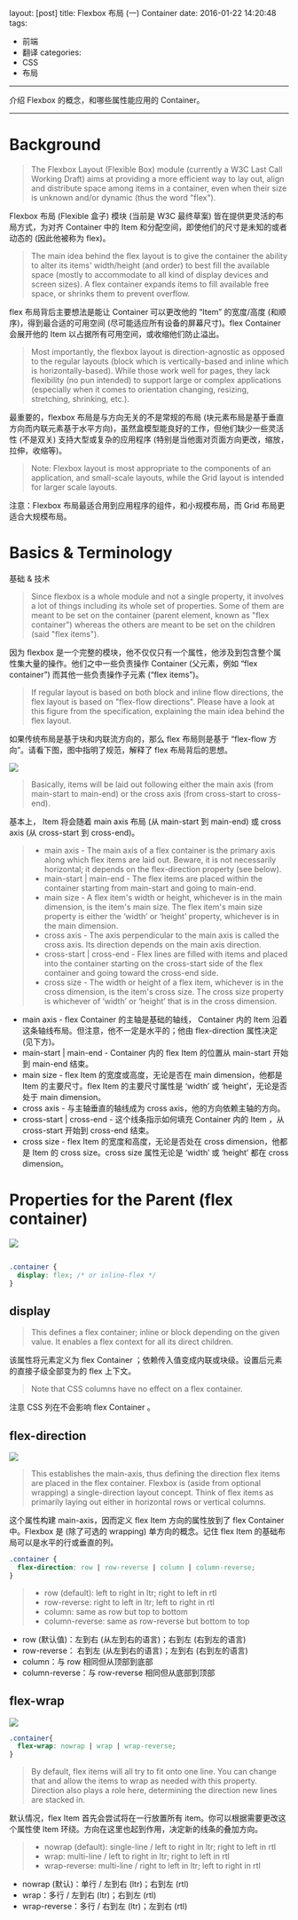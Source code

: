 layout: [post]
title: Flexbox 布局  (一) Container
date: 2016-01-22 14:20:48
tags:
- 前端
- 翻译
categories:
- CSS
- 布局
---

介绍 Flexbox 的概念，和哪些属性能应用的 Container。

<!-- more -->


---
# Background

> The Flexbox Layout (Flexible Box) module (currently a W3C Last Call Working Draft) aims at providing a more efficient way to lay out, align and distribute space among items in a container, even when their size is unknown and/or dynamic (thus the word "flex").

Flexbox 布局  (Flexible 盒子) 模块  (当前是 W3C 最终草案)  皆在提供更灵活的布局方式，为对齐 Container 中的 Item 和分配空间，即使他们的尺寸是未知的或者动态的  (因此他被称为 flex)。

> The main idea behind the flex layout is to give the container the ability to alter its items' width/height (and order) to best fill the available space (mostly to accommodate to all kind of display devices and screen sizes). A flex container expands items to fill available free space, or shrinks them to prevent overflow.

flex 布局背后主要想法是能让 Container 可以更改他的 “Item” 的宽度/高度  (和顺序)，得到最合适的可用空间  (尽可能适应所有设备的屏幕尺寸)。flex Container 会展开他的 Item 以占据所有可用空间，或收缩他们防止溢出。

> Most importantly, the flexbox layout is direction-agnostic as opposed to the regular layouts (block which is vertically-based and inline which is horizontally-based). While those work well for pages, they lack flexibility (no pun intended) to support large or complex applications (especially when it comes to orientation changing, resizing, stretching, shrinking, etc.).

最重要的，flexbox 布局是与方向无关的不是常规的布局  (块元素布局是基于垂直方向而内联元素基于水平方向)，虽然盒模型能良好的工作，但他们缺少一些灵活性  (不是双关) 支持大型或复杂的应用程序   (特别是当他面对页面方向更改，缩放，拉伸，收缩等)。

> Note: Flexbox layout is most appropriate to the components of an application, and small-scale layouts, while the Grid layout is intended for larger scale layouts.

注意：Flexbox 布局最适合用到应用程序的组件，和小规模布局，而 Grid 布局更适合大规模布局。



# Basics & Terminology

基础 & 技术

> Since flexbox is a whole module and not a single property, it involves a lot of things including its whole set of properties. Some of them are meant to be set on the container (parent element, known as "flex container") whereas the others are meant to be set on the children (said "flex items").

因为 flexbox 是一个完整的模块，他不仅仅只有一个属性，他涉及到包含整个属性集大量的操作。他们之中一些负责操作 Container   (父元素，例如 “flex container”) 而其他一些负责操作子元素  (“flex items”)。

> If regular layout is based on both block and inline flow directions, the flex layout is based on "flex-flow directions". Please have a look at this figure from the specification, explaining the main idea behind the flex layout.

如果传统布局是基于块和内联流方向的，那么 flex 布局则是基于 “flex-flow 方向”。请看下图，图中指明了规范，解释了 flex 布局背后的思想。

![](/images/2016/01/flexbox.png)

> Basically, items will be laid out following either the main axis (from main-start to main-end) or the cross axis (from cross-start to cross-end).

基本上， Item 将会随着 main axis 布局 (从 main-start 到 main-end) 或 cross axis  (从 cross-start 到 cross-end)。  

> - main axis - The main axis of a flex container is the primary axis along which flex items are laid out. Beware, it is not necessarily horizontal; it depends on the flex-direction property (see below).
> - main-start | main-end - The flex items are placed within the container starting from main-start and going to main-end.
> - main size - A flex item's width or height, whichever is in the main dimension, is the item's main size. The flex item's main size property is either the ‘width’ or ‘height’ property, whichever is in the main dimension.
> - cross axis - The axis perpendicular to the main axis is called the cross axis. Its direction depends on the main axis direction.
> - cross-start | cross-end - Flex lines are filled with items and placed into the container starting on the cross-start side of the flex container and going toward the cross-end side.
> - cross size - The width or height of a flex item, whichever is in the cross dimension, is the item's cross size. The cross size property is whichever of ‘width’ or ‘height’ that is in the cross dimension.

- main axis - flex Container 的主轴是基础的轴线， Container 内的 Item 沿着这条轴线布局。但注意，他不一定是水平的；他由 flex-direction 属性决定  (见下方)。
- main-start | main-end - Container 内的 flex Item 的位置从 main-start 开始到 main-end 结束。
- main size - flex Item 的宽度或高度，无论是否在 main dimension，他都是 Item 的主要尺寸。flex Item 的主要尺寸属性是 ‘width’ 或 ‘height’，无论是否处于 main dimension。
- cross axis - 与主轴垂直的轴线成为 cross axis，他的方向依赖主轴的方向。
- cross-start  | cross-end - 这个线条指示如何填充 Container 内的 Item ，从 cross-start 开始到 cross-end 结束。
- cross size - flex Item 的宽度和高度，无论是否处在 cross dimension，他都是 Item 的 cross size。cross size 属性无论是 ‘width’ 或 ‘height’ 都在 cross dimension。

# Properties for the Parent (flex container)

![](/images/2016/01/flex-container.svg)

```css

.container {
  display: flex; /* or inline-flex */
}

```

## display



> This defines a flex container; inline or block depending on the given value. It enables a flex context for all its direct children.

该属性将元素定义为 flex Container ；依赖传入值变成内联或块级。设置后元素的直接子级全部变为的 flex 上下文。

> Note that CSS columns have no effect on a flex container.

注意 CSS 列在不会影响 flex Container 。

## flex-direction

![](/images/2016/01/flex-direction1.svg)

> This establishes the main-axis, thus defining the direction flex items are placed in the flex container. Flexbox is (aside from optional wrapping) a single-direction layout concept. Think of flex items as primarily laying out either in horizontal rows or vertical columns.

这个属性构建 main-axis，因而定义 flex Item 方向的属性放到了 flex Container 中。Flexbox 是 (除了可选的 wrapping) 单方向的概念。记住 flex Item 的基础布局可以是水平的行或垂直的列。

```css
.container {
  flex-direction: row | row-reverse | column | column-reverse;
}
```

> - row (default): left to right in ltr; right to left in rtl
> - row-reverse: right to left in ltr; left to right in rtl
> - column: same as row but top to bottom
> - column-reverse: same as row-reverse but bottom to top

- row  (默认值)：左到右  (从左到右的语言)；右到左  (右到左的语言)
- row-reverse：  右到左  (从左到右的语言)；左到右  (右到左的语言)
- column：与 row 相同但从顶部到底部
- column-reverse：与 row-reverse 相同但从底部到顶部

## flex-wrap

![](/images/2016/01/flex-wrap.svg)

```css
.container{
  flex-wrap: nowrap | wrap | wrap-reverse;
}
```

> By default, flex items will all try to fit onto one line. You can change that and allow the items to wrap as needed with this property. Direction also plays a role here, determining the direction new lines are stacked in.

默认情况，flex Item 首先会尝试将在一行放置所有 item。你可以根据需要更改这个属性使 Item 环绕。方向在这里也起到作用，决定新的线条的叠加方向。

> - nowrap (default): single-line / left to right in ltr; right to left in rtl
> - wrap: multi-line / left to right in ltr; right to left in rtl
> - wrap-reverse: multi-line / right to left in ltr; left to right in rtl

- nowrap  (默认)：单行 / 左到右  (ltr)；右到左 (rtl)
- wrap：多行 / 左到右  (ltr)；右到左  (rtl)
- wrap-reverse：多行 / 右到左  (ltr)；左到右  (rtl)       

